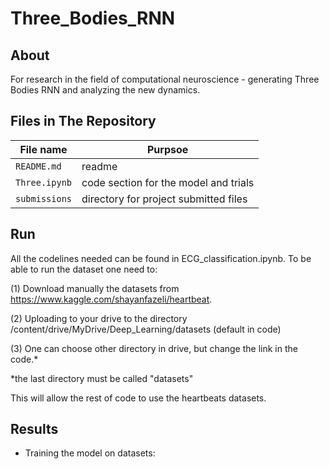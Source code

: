 # Three_Bodies_RNN

## About
For research in the field of computational neuroscience - generating Three Bodies RNN and analyzing the new dynamics.

## Files in The Repository

|File name         | Purpsoe |
|----------------------|------|
|`README.md`| readme|
|`Three.ipynb`| code section for the model and trials|
|`submissions`| directory for project submitted files|

## Run

All the codelines needed can be found in ECG_classification.ipynb.
To be able to run the dataset one need to:

(1) Download manually the datasets from https://www.kaggle.com/shayanfazeli/heartbeat.

(2) Uploading to your drive to the directory /content/drive/MyDrive/Deep_Learning/datasets (default in code)

(3) One can choose other directory in drive, but change the link in the code.*

*the last directory must be called "datasets"

This will allow the rest of code to use the heartbeats datasets.

## Results

- Training the model on datasets:
